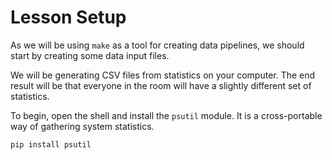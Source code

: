 Lesson Setup
============

As we will be using `make` as a tool for creating data pipelines, we should start 
by creating some data input files.

We will be generating CSV files from statistics on your computer. The end result 
will be that everyone in the room will have a slightly different set of statistics.

To begin, open the shell and install the `psutil` module. It is a cross-portable
way of gathering system statistics.

    pip install psutil


